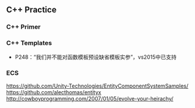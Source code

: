 C++ Practice
------------

### C++ Primer

### C++ Templates

* P248：“我们并不能对函数模板预设缺省模板实参”，vs2015中已支持


### ECS

https://github.com/Unity-Technologies/EntityComponentSystemSamples/
https://github.com/alecthomas/entityx
http://cowboyprogramming.com/2007/01/05/evolve-your-heirachy/
